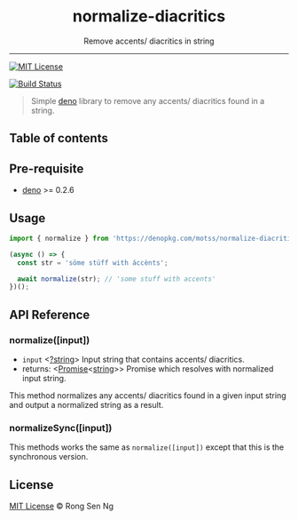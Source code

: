 <div align="center" style="text-align: center;">
  <h1 style="border-bottom: none;">normalize-diacritics</h1>

  <p>Remove accents/ diacritics in string</p>
</div>

<hr />

<!-- [![Version][version-badge]][version-url] -->
[![MIT License][mit-license-badge]][mit-license-url]

<!-- [![Downloads][downloads-badge]][downloads-url] -->
<!-- [![Total downloads][total-downloads-badge]][downloads-url] -->
<!-- [![Packagephobia][packagephobia-badge]][packagephobia-url] -->
<!-- [![Bundlephobia][bundlephobia-badge]][bundlephobia-url] -->

[![Build Status][travis-badge]][travis-url]
<!-- [![CircleCI][circleci-badge]][circleci-url] -->
<!-- [![codecov][codecov-badge]][codecov-url] -->
<!-- [![Coverage Status][coveralls-badge]][coveralls-url] -->

<!-- [![codebeat badge][codebeat-badge]][codebeat-url] -->
<!-- [![Codacy Badge][codacy-badge]][codacy-url] -->
<!-- [![Code of Conduct][coc-badge]][coc-url] -->

> Simple [deno][deno-url] library to remove any accents/ diacritics found in a string.

## Table of contents

## Pre-requisite

- [deno][deno-url] >= 0.2.6

## Usage

```ts
import { normalize } from 'https://denopkg.com/motss/normalize-diacritics@deno/index.ts';

(async () => {
  const str = 'söme stüff with áccènts';

  await normalize(str); // 'some stuff with accents'
})();
```

## API Reference

### normalize([input])

- `input` <[?string][string-mdn-url]> Input string that contains accents/ diacritics.
- returns: <[Promise][promise-mdn-url]<[string][string-mdn-url]>> Promise which resolves with normalized input string.

This method normalizes any accents/ diacritics found in a given input string and output a normalized string as a result.

### normalizeSync([input])

This methods works the same as `normalize([input])` except that this is the synchronous version.

## License

[MIT License](http://motss.mit-license.org/) © Rong Sen Ng

<!-- References -->
[deno-url]: https://github.com/denoland/deno

<!-- MDN -->
[map-mdn-url]: https://developer.mozilla.org/en-US/docs/Web/JavaScript/Reference/Global_Objects/Map
[string-mdn-url]: https://developer.mozilla.org/en-US/docs/Web/JavaScript/Reference/Global_Objects/String
[object-mdn-url]: https://developer.mozilla.org/en-US/docs/Web/JavaScript/Reference/Global_Objects/Object
[number-mdn-url]: https://developer.mozilla.org/en-US/docs/Web/JavaScript/Reference/Global_Objects/Number
[boolean-mdn-url]: https://developer.mozilla.org/en-US/docs/Web/JavaScript/Reference/Global_Objects/Boolean
[html-style-element-mdn-url]: https://developer.mozilla.org/en-US/docs/Web/API/HTMLStyleElement
[promise-mdn-url]: https://developer.mozilla.org/en-US/docs/Web/JavaScript/Reference/Global_Objects/Promise

<!-- Badges -->
[version-badge]: https://flat.badgen.net/npm/v/normalize-diacritics
[node-version-badge]: https://flat.badgen.net/npm/node/normalize-diacritics
[mit-license-badge]: https://flat.badgen.net/npm/license/normalize-diacritics

[downloads-badge]: https://flat.badgen.net/npm/dm/normalize-diacritics
[total-downloads-badge]: https://flat.badgen.net/npm/dt/normalize-diacritics?label=total%20downloads
[packagephobia-badge]: https://flat.badgen.net/packagephobia/install/normalize-diacritics
[bundlephobia-badge]: https://flat.badgen.net/bundlephobia/minzip/normalize-diacritics

[travis-badge]: https://flat.badgen.net/travis/motss/normalize-diacritics/deno
[circleci-badge]: https://flat.badgen.net/circleci/github/motss/normalize-diacritics
[daviddm-badge]: https://flat.badgen.net/david/dep/motss/normalize-diacritics
[codecov-badge]: https://flat.badgen.net/codecov/c/github/motss/normalize-diacritics?label=codecov
[coveralls-badge]: https://flat.badgen.net/coveralls/c/github/motss/normalize-diacritics?label=coveralls

[codacy-badge]: https://api.codacy.com/project/badge/Grade/c84a41b8422245058a8c1acd17fd7e23
[inch-badge]: http://inch-ci.org/github/motss/normalize-diacritics.svg?branch=deno
[codebeat-badge]: https://codebeat.co/badges/8a0eb7c1-b944-41b1-ad87-5f0bd392873b
[coc-badge]: https://flat.badgen.net/badge/code%20of/conduct/pink

<!-- Links -->
[version-url]: https://www.npmjs.com/package/normalize-diacritics
[node-version-url]: https://nodejs.org/en/download
[mit-license-url]: https://github.com/motss/normalize-diacritics/blob/deno/LICENSE

[downloads-url]: http://www.npmtrends.com/normalize-diacritics
[packagephobia-url]: https://packagephobia.now.sh/result?p=normalize-diacritics
[bundlephobia-url]: https://bundlephobia.com/result?p=normalize-diacritics

[travis-url]: https://travis-ci.org/motss/normalize-diacritics
[circleci-url]: https://circleci.com/gh/motss/normalize-diacritics/tree/deno
[daviddm-url]: https://david-dm.org/motss/normalize-diacritics
[codecov-url]: https://codecov.io/gh/motss/normalize-diacritics
[coveralls-url]: https://coveralls.io/github/motss/normalize-diacritics?branch=deno

[codebeat-url]: https://codebeat.co/projects/github-com-motss-normalize-diacritics-deno
[codacy-url]: https://www.codacy.com/app/motss/normalize-diacritics?utm_source=github.com&amp;utm_medium=referral&amp;utm_content=motss/normalize-diacritics&amp;utm_campaign=Badge_Grade
[coc-url]: https://github.com/motss/normalize-diacritics/blob/deno/CODE_OF_CONDUCT.md
